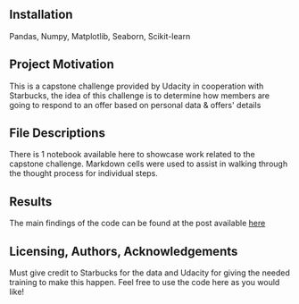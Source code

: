 ﻿## Installation

Pandas, Numpy, Matplotlib, Seaborn, Scikit-learn

## Project Motivation

This is a capstone challenge provided by Udacity in cooperation with Starbucks, the idea of this challenge is to determine how members are going to respond to an offer based on personal data & offers' details

## File Descriptions
There is 1 notebook available here to showcase work related to the capstone challenge. Markdown cells were used to assist in walking through the thought process for individual steps.

## Results
The main findings of the code can be found at the post available [here](https://medium.com/@hasanshhaa/predict-how-starbucks-members-will-react-to-an-offer-using-machine-learning-fa99f1b4932c)

## Licensing, Authors, Acknowledgements
Must give credit to Starbucks for the data and Udacity for giving the needed training to make this happen. Feel free to use the code here as you would like!

